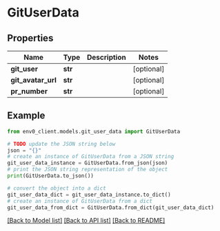 # GitUserData


## Properties

Name | Type | Description | Notes
------------ | ------------- | ------------- | -------------
**git_user** | **str** |  | [optional] 
**git_avatar_url** | **str** |  | [optional] 
**pr_number** | **str** |  | [optional] 

## Example

```python
from env0_client.models.git_user_data import GitUserData

# TODO update the JSON string below
json = "{}"
# create an instance of GitUserData from a JSON string
git_user_data_instance = GitUserData.from_json(json)
# print the JSON string representation of the object
print(GitUserData.to_json())

# convert the object into a dict
git_user_data_dict = git_user_data_instance.to_dict()
# create an instance of GitUserData from a dict
git_user_data_from_dict = GitUserData.from_dict(git_user_data_dict)
```
[[Back to Model list]](../README.md#documentation-for-models) [[Back to API list]](../README.md#documentation-for-api-endpoints) [[Back to README]](../README.md)


